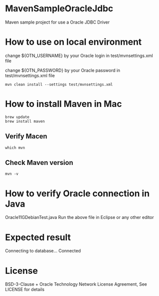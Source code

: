 # MavenSampleOracleJdbc
Maven sample project for use a Oracle JDBC Driver

# How to use on local environment

change ${OTN_USERNAME} by your Oracle login in test/mvnsettings.xml file

change ${OTN_PASSWORD} by your Oracle password in test/mvnsettings.xml file

```
mvn clean install --settings test/mvnsettings.xml
```

# How to install Maven in Mac
```
brew update
brew install maven
```

## Verify Macen
```
which mvn
```

## Check Maven version
```
mvn -v
```


# How to verify Oracle connection in Java
Oracle11GDebianTest.java
Run the above file in Eclipse or any other editor

# Expected result
Connecting to database...
Connected



# License

BSD-3-Clause + Oracle Technology Network License Agreement, See LICENSE for details
